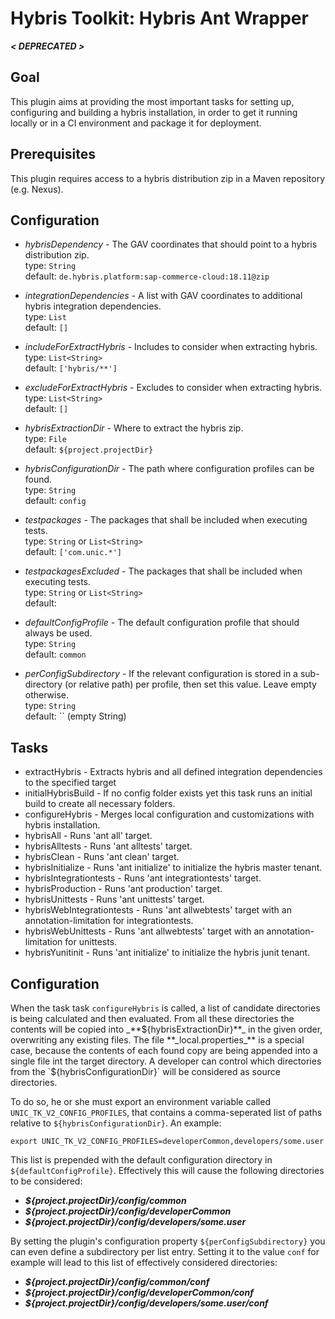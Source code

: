 # Hybris Toolkit: Hybris Ant Wrapper

**_< DEPRECATED >_**

## Goal

This plugin aims at providing the most important tasks for setting up, configuring and building a hybris installation,
in order to get it running locally or in a CI environment and package it for deployment.

## Prerequisites

This plugin requires access to a hybris distribution zip in a Maven repository (e.g. Nexus).

## Configuration

- _hybrisDependency_ - The GAV coordinates that should point to a hybris distribution zip.
  <br/>type: `String`
  <br/>default: `de.hybris.platform:sap-commerce-cloud:18.11@zip`

- _integrationDependencies_ - A list with GAV coordinates to additional hybris integration dependencies.
  <br/>type: `List`
  <br/>default: `[]`

- _includeForExtractHybris_ - Includes to consider when extracting hybris.
  <br/>type: `List<String>`
  <br/>default: `['hybris/**']`

- _excludeForExtractHybris_ - Excludes to consider when extracting hybris.
  <br/>type: `List<String>`
  <br/>default: `[]`

- _hybrisExtractionDir_ - Where to extract the hybris zip.
  <br/>type: `File`
  <br/>default: `${project.projectDir}`
- _hybrisConfigurationDir_ - The path where configuration profiles can be found.
  <br/>type: `String`
  <br/>default: `config`
- _testpackages_ - The packages that shall be included when executing tests.
  <br/>type: `String` or `List<String>`
  <br/>default: `['com.unic.*']`

- _testpackagesExcluded_ - The packages that shall be included when executing tests.
  <br/>type: `String` or `List<String>`
  <br/>default: <not set>
- _defaultConfigProfile_ - The default configuration profile that should always be used.
  <br/>type: `String`
  <br/>default: `common`

- _perConfigSubdirectory_ - If the relevant configuration is stored in a sub-directory (or relative path) per profile, then set this value. Leave empty otherwise.
  <br/>type: `String`
  <br/>default: `` (empty String)

## Tasks

- extractHybris - Extracts hybris and all defined integration dependencies to the specified target
- initialHybrisBuild - If no config folder exists yet this task runs an initial build to create all necessary folders.
- configureHybris - Merges local configuration and customizations with hybris installation.
- hybrisAll - Runs 'ant all' target.
- hybrisAlltests - Runs 'ant alltests' target.
- hybrisClean - Runs 'ant clean' target.
- hybrisInitialize - Runs 'ant initialize' to initialize the hybris master tenant.
- hybrisIntegrationtests - Runs 'ant integrationtests' target.
- hybrisProduction - Runs 'ant production' target.
- hybrisUnittests - Runs 'ant unittests' target.
- hybrisWebIntegrationtests - Runs 'ant allwebtests' target with an annotation-limitation for integrationtests.
- hybrisWebUnittests - Runs 'ant allwebtests' target with an annotation-limitation for unittests.
- hybrisYunitinit - Runs 'ant initialize' to initialize the hybris junit tenant.

## Configuration

When the task task `configureHybris` is called, a list of candidate directories is being calculated and then evaluated.
From all these directories the contents will be copied into _**${hybrisExtractionDir}**_ in the given order, overwriting
any existing files. The file **_local.properties_** is a special case, because the contents of each found copy are being
appended into a single file int the target directory.
A developer can control which directories from the `${hybrisConfigurationDir}` will be considered as source directories.

To do so, he or she must export an environment variable called `UNIC_TK_V2_CONFIG_PROFILES`, that contains a comma-seperated
list of paths relative to `${hybrisConfigurationDir}`. An example:

    export UNIC_TK_V2_CONFIG_PROFILES=developerCommon,developers/some.user

This list is prepended with the default configuration directory in `${defaultConfigProfile}`. Effectively this will cause the
following directories to be considered:

- **_${project.projectDir}/config/common_**
- **_${project.projectDir}/config/developerCommon_**
- **_${project.projectDir}/config/developers/some.user_**

By setting the plugin's configuration property `${perConfigSubdirectory}` you can even define a subdirectory per list entry.
Setting it to the value `conf` for example will lead to this list of effectively considered directories:

- **_${project.projectDir}/config/common/conf_**
- **_${project.projectDir}/config/developerCommon/conf_**
- **_${project.projectDir}/config/developers/some.user/conf_**
